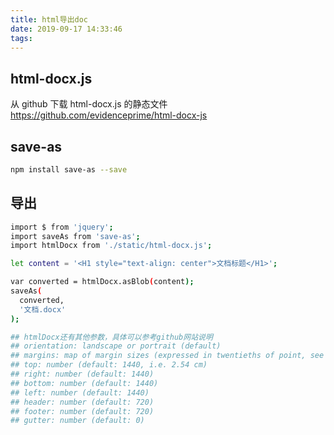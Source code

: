 ```yaml
---
title: html导出doc
date: 2019-09-17 14:33:46
tags:
---
```


## html-docx.js

从 github 下载 html-docx.js 的静态文件
https://github.com/evidenceprime/html-docx-js

## save-as

```bash
npm install save-as --save
```

## 导出

```bash
import $ from 'jquery';
import saveAs from 'save-as';
import htmlDocx from './static/html-docx.js';

let content = '<H1 style="text-align: center">文档标题</H1>';

var converted = htmlDocx.asBlob(content);
saveAs(
  converted,
  '文档.docx'
);

## htmlDocx还有其他参数，具体可以参考github网站说明
## orientation: landscape or portrait (default)
## margins: map of margin sizes (expressed in twentieths of point, see WordprocessingML documentation for details):
## top: number (default: 1440, i.e. 2.54 cm)
## right: number (default: 1440)
## bottom: number (default: 1440)
## left: number (default: 1440)
## header: number (default: 720)
## footer: number (default: 720)
## gutter: number (default: 0)

```
